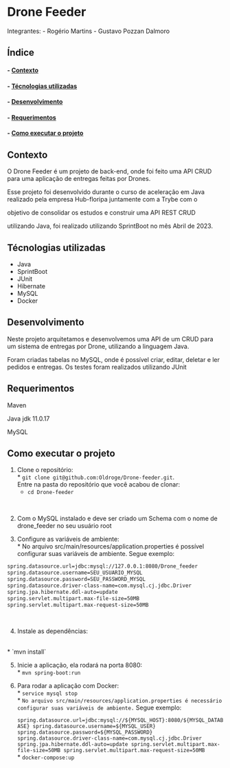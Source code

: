 <h1>Drone Feeder</h1>

Integrantes:
      - Rogério Martins
      - Gustavo Pozzan Dalmoro

<h2>Índice</h2>
<h4>- <a href="#context">Contexto</a></h4>
<h4>- <a href="#tecnologies">Técnologias utilizadas</a></h4>
<h4>- <a href="#development">Desenvolvimento</a></h4>
<h4>- <a href="#requirements">Requerimentos</a></h4>
<h4>- <a href="#howtouse">Como executar o projeto</a></h4>

<h2 id="context">Contexto</h2>

<p>O Drone Feeder é um projeto de back-end, onde foi feito uma API CRUD para uma aplicação de entregas feitas por Drones.</p>
<p>Esse projeto foi desenvolvido durante o curso de aceleração em Java realizado pela empresa Hub-floripa juntamente com a Trybe com o </p>
<P>objetivo de consolidar os estudos e construir uma API REST CRUD</p>
<p>utilizando Java, foi realizado utilizando SprintBoot no mês Abril de 2023.</p>


<h2 id="tecnologies">Técnologias utilizadas</h2>

<ul>
  <li>Java</li>
  <li>SprintBoot</li>
  <li>JUnit</li>
  <li>Hibernate</li>
  <li>MySQL</li>
  <li>Docker</li>
</ul>

<h2 id="development">Desenvolvimento</h2>

<p>Neste projeto arquitetamos e desenvolvemos uma API de um CRUD para um sistema de entregas por Drone, utilizando a linguagem Java.</p>
<p>Foram criadas tabelas no MySQL, onde é possível criar, editar, deletar e ler pedidos e entregas. Os testes foram realizados utilizando JUnit</p>

<h2 id="requirements">Requerimentos</h2>

<p>Maven</p>
<p>Java jdk 11.0.17</p>
<p>MySQL</p>

<h2 id="howtouse">Como executar o projeto</h2>

  1. Clone o repositório:
    </br>
    * `git clone git@github.com:Oldroge/Drone-feeder.git`.
    </br>
    Entre na pasta do repositório que você acabou de clonar:
    </br>
      * `cd Drone-feeder`
</br>

  2. Com o MySQL instalado e deve ser criado um Schema com o nome de drone_feeder no seu usuário root

  3. Configure as variáveis de ambiente:
    </br>
    * No arquivo src/main/resources/application.properties é possível configurar suas variáveis de ambiente. Segue exemplo:
    </br>
```sh
spring.datasource.url=jdbc:mysql://127.0.0.1:8080/Drone_feeder
spring.datasource.username=SEU_USUARIO_MYSQL
spring.datasource.password=SEU_PASSWORD_MYSQL
spring.datasource.driver-class-name=com.mysql.cj.jdbc.Driver
spring.jpa.hibernate.ddl-auto=update
spring.servlet.multipart.max-file-size=50MB
spring.servlet.multipart.max-request-size=50MB
```
</br>

  4. Instale as dependências:
  </br>
  * `mvn install`
  </br>

  5. Inicie a aplicação, ela rodará na porta 8080:
    </br>
    * `mvn spring-boot:run`
    </br>
    
  6. Para rodar a aplicação com Docker:
    </br>
    * `service mysql stop`
    </br>
    * `No arquivo src/main/resources/application.properties é necessário configurar suas variáveis de ambiente.` Segue exemplo:
    </br>
`
spring.datasource.url=jdbc:mysql://${MYSQL_HOST}:8080/${MYSQL_DATABASE}
spring.datasource.username=${MYSQL_USER}
spring.datasource.password=${MYSQL_PASSWORD}
spring.datasource.driver-class-name=com.mysql.cj.jdbc.Driver
spring.jpa.hibernate.ddl-auto=update
spring.servlet.multipart.max-file-size=50MB
spring.servlet.multipart.max-request-size=50MB`
    </br>
    * `docker-compose:up`
</br>
